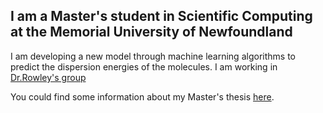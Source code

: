## I am a Master's student in Scientific Computing at the Memorial University of Newfoundland 

I am developing a new model through machine learning algorithms to predict the dispersion energies of the molecules. 
I am working in [Dr.Rowley's group](https://www.rowleygroup.net/)

You could find some information about my Master's thesis [here](https://nazaninrzj.github.io/Master_Project/). 
